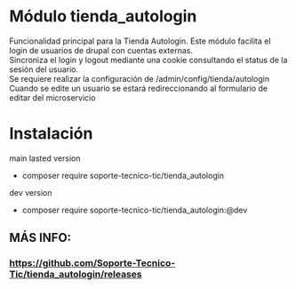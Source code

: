 # Módulo tienda_autologin
Funcionalidad principal para la Tienda Autologin. Este módulo facilita el login de usuarios de drupal con cuentas externas. \
Sincroniza el login y logout mediante una cookie consultando el status de la sesión del usuario. \
Se requiere realizar la configuración de /admin/config/tienda/autologin \
Cuando se edite un usuario se estará redireccionando al formulario de editar del microservicio

# Instalación
main lasted version
* composer require soporte-tecnico-tic/tienda_autologin

dev version
* composer require soporte-tecnico-tic/tienda_autologin:@dev

## MÁS INFO:
### https://github.com/Soporte-Tecnico-Tic/tienda_autologin/releases
